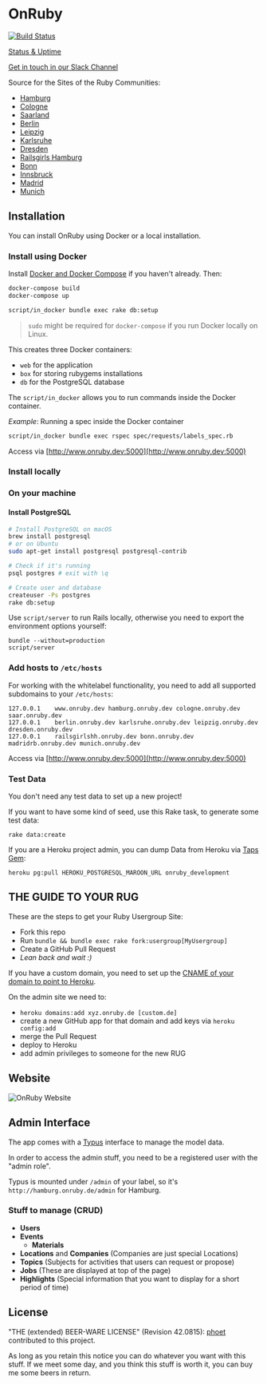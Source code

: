 # OnRuby

[![Build Status](https://img.shields.io/travis/phoet/on_ruby/master.svg)](https://travis-ci.org/phoet/on_ruby)

[Status & Uptime](http://status.onruby.eu/)

[Get in touch in our Slack Channel](https://slack-onruby.herokuapp.com/)

Source for the Sites of the Ruby Communities:

* [Hamburg](http://hamburg.onruby.de)
* [Cologne](http://cologne.onruby.de)
* [Saarland](http://saar.onruby.de)
* [Berlin](http://www.rug-b.de)
* [Leipzig](http://leipzig.onruby.de)
* [Karlsruhe](http://karlsruhe.onruby.de)
* [Dresden](http://dresden.onruby.de)
* [Railsgirls Hamburg](http://railsgirlshh.onruby.de)
* [Bonn](http://bonn.onruby.de)
* [Innsbruck](http://innsbruck.onruby.at)
* [Madrid](http://madridrb.onruby.eu)
* [Munich](http://munich.onruby.de)

## Installation

You can install OnRuby using Docker or a local installation.

### Install using Docker

Install [Docker and Docker Compose](https://docs.docker.com/compose/install/)
if you haven't already. Then:

```sh
docker-compose build
docker-compose up

script/in_docker bundle exec rake db:setup
```

> `sudo` might be required for `docker-compose` if you run Docker locally on Linux.

This creates three Docker containers:

- `web` for the application
- `box` for storing rubygems installations
- `db` for the PostgreSQL database

The `script/in_docker` allows you to run commands inside the Docker
container.

*Example*: Running a spec inside the Docker container

```sh
script/in_docker bundle exec rspec spec/requests/labels_spec.rb
```

Access via [http://www.onruby.dev:5000](http://www.onruby.dev:5000)

### Install locally

### On your machine

#### Install PostgreSQL

```sh
# Install PostgreSQL on macOS
brew install postgresql
# or on Ubuntu
sudo apt-get install postgresql postgresql-contrib

# Check if it's running
psql postgres # exit with \q

# Create user and database
createuser -Ps postgres
rake db:setup
```

Use `script/server` to run Rails locally, otherwise you need to export the
environment options yourself:

    bundle --without=production
    script/server

### Add hosts to `/etc/hosts`

For working with the whitelabel functionality, you need to add all supported
subdomains to your `/etc/hosts`:

```
127.0.0.1    www.onruby.dev hamburg.onruby.dev cologne.onruby.dev saar.onruby.dev
127.0.0.1    berlin.onruby.dev karlsruhe.onruby.dev leipzig.onruby.dev dresden.onruby.dev
127.0.0.1    railsgirlshh.onruby.dev bonn.onruby.dev madridrb.onruby.dev munich.onruby.dev
```

Access via [http://www.onruby.dev:5000](http://www.onruby.dev:5000)

### Test Data

You don't need any test data to set up a new project!

If you want to have some kind of seed, use this Rake task, to generate some
test data:

    rake data:create

If you are a Heroku project admin, you can dump Data from Heroku via [Taps
Gem](https://devcenter.heroku.com/articles/taps):

    heroku pg:pull HEROKU_POSTGRESQL_MAROON_URL onruby_development

## THE GUIDE TO YOUR RUG

These are the steps to get your Ruby Usergroup Site:

- Fork this repo
- Run `bundle && bundle exec rake fork:usergroup[MyUsergroup]`
- Create a GitHub Pull Request
- *Lean back and wait :)*

If you have a custom domain, you need to set up the [CNAME of your domain to
point to Heroku](https://devcenter.heroku.com/articles/custom-domains#dns_setup).

On the admin site we need to:

- `heroku domains:add xyz.onruby.de [custom.de]`
- create a new GitHub app for that domain and add keys via `heroku config:add`
- merge the Pull Request
- deploy to Heroku
- add admin privileges to someone for the new RUG

## Website

![OnRuby Website](http://cl.ly/image/3U0S3b0T0F0x/Screen%20Shot%202014-01-07%20at%2014.16.44.png)

## Admin Interface

The app comes with a [Typus](https://github.com/fesplugas/typus) interface to
manage the model data.

In order to access the admin stuff, you need to be a registered user with the
"admin role".

Typus is mounted under `/admin` of your label, so it's
`http://hamburg.onruby.de/admin` for Hamburg.

### Stuff to manage (CRUD)

- **Users**
- **Events**
    - **Materials**
- **Locations** and **Companies** (Companies are just special Locations)
- **Topics** (Subjects for activities that users can request or propose)
- **Jobs** (These are displayed at top of the page)
- **Highlights** (Special information that you want to display for a short period of time)

## License

"THE (extended) BEER-WARE LICENSE" (Revision 42.0815): [phoet](mailto:ps@nofail.de) contributed to this project.

As long as you retain this notice you can do whatever you want with this stuff.
If we meet some day, and you think this stuff is worth it, you can buy me some beers in return.
